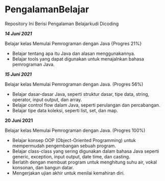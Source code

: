 # PengalamanBelajar
Repository Ini Berisi Pengalaman Belajarkudi Dicoding

***14 Juni 2021***

Belajar kelas Memulai Pemrograman dengan Java {Progres 21%}
  * Belajar tentang apa itu Java dan alasan menggunakannya.
  * Belajar tools yang dapat digunakan untuk menajalnkan bahasa pemrograman Java.

***15 Juni 2021***

Belajar kelas Memulai Pemrograman dengan Java. (Progres 56%)
  * Belajar dasar-dasar Java, seperti struktur dasar, tipe data, string, operator, input output, dan array.
  * Belajar control flow dalam Java, seperti perulangan dan percabangan.
  * Belajar tipe data koleksi, seperti list, set, dan map.

**20 Juni 2021**  

Belajar kelas Memulai Pemrograman dengan Java. (Progres 100%)
  * Belajar konsep OOP (Object-Oriented Programming) untuk mempermudah pengembangan sebuah program.
  * Belajar class-class yang sering digunakan dalam bahasa Java seperti generic, exception, input output, date time, dan casting. 
  * Berlatih dengan membuat program untuk menghitung suhu air, vokal konsonan, dan bangun datar. 
  * Mengerjakan ujian akhir untuk menilai kemahiran diri.
